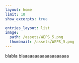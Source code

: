 ```yaml
---
layout: home
limit: 10
show_excerpts: true

entries_layout: list
image: 
  path: /assets/WEPS_5.png
  thumbnail: /assets/WEPS_5.png
---
```





blabla blaaaaaaaaaaaaaaaaaaa
